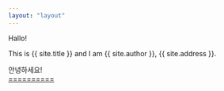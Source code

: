 ```yaml
---
layout: "layout"
---
```


Hallo!

This is {{ site.title }} and I am {{ site.author }}, {{ site.address }}.

안녕하세요!<br>[====](GitHubPages/)[======](REPORT/00/)

